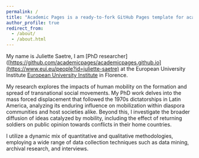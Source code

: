 ```yaml
---
permalink: /
title: "Academic Pages is a ready-to-fork GitHub Pages template for academic personal websites"
author_profile: true
redirect_from: 
  - /about/
  - /about.html
---
```


My name is Juliette Saetre, I am [PhD researcher] ([https://github.com/academicpages/academicpages.github.io](https://www.eui.eu/people?id=juliette-saetre)  at the European University Institute [European University Institute](https://www.eui.eu/en/home) in Florence.

My research explores the impacts of human mobility on the formation and spread of transnational social movements. My PhD work delves into the mass forced displacement that followed the 1970s dictatorships in Latin America, analyzing its enduring influence on mobilization within diaspora communities and host societies alike. Beyond this, I investigate the broader diffusion of ideas catalyzed by mobility, including the effect of returning soldiers on public opinion towards conflicts in their home countries.

I utilize a dynamic mix of quantitative and qualitative methodologies, employing a wide range of data collection techniques such as data mining, archival research, and interviews.










